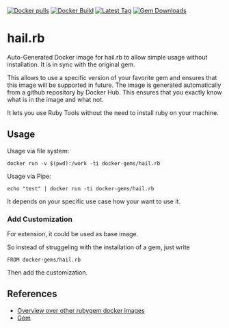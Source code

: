 [![Docker pulls](https://img.shields.io/docker/pulls/rubygem/hail.rb.svg)](https://hub.docker.com/r/rubygem/hail.rb/)
[![Docker Build](https://img.shields.io/docker/automated/rubygem/hail.rb.svg)](https://hub.docker.com/r/rubygem/hail.rb/)
[![Latest Tag](https://img.shields.io/github/tag/docker-rubygem/hail.rb.svg)](https://hub.docker.com/r/rubygem/hail.rb/)
[![Gem Downloads](https://img.shields.io/gem/dt/hail.rb.svg)](https://rubygems.org/gems/hail.rb/)
# hail.rb

Auto-Generated Docker image for hail.rb to allow simple usage without installation.
It is in sync with the original gem.

This allows to use a specific version of your favorite gem and ensures that this image will be supported in future.
The image is generated automatically from a github repository by Docker Hub.
This ensures that you exactly know what is in the image and what not.

It lets you use Ruby Tools without the need to install ruby on your machine.

## Usage

Usage via file system:

`docker run -v $(pwd):/work -ti docker-gems/hail.rb`

Usage via Pipe:

`echo "test" | docker run -ti docker-gems/hail.rb`

It depends on your specific use case how your want to use it.

### Add Customization

For extension, it could be used as base image.

So instead of struggeling with the installation of a gem, just write

`FROM docker-gems/hail.rb`

Then add the customization.

## References

 - [Overview over other rubygem docker images](https://github.com/thinkbot/docker-rubygem)
 - [Gem](https://rubygems.org/gems/hail.rb/)
